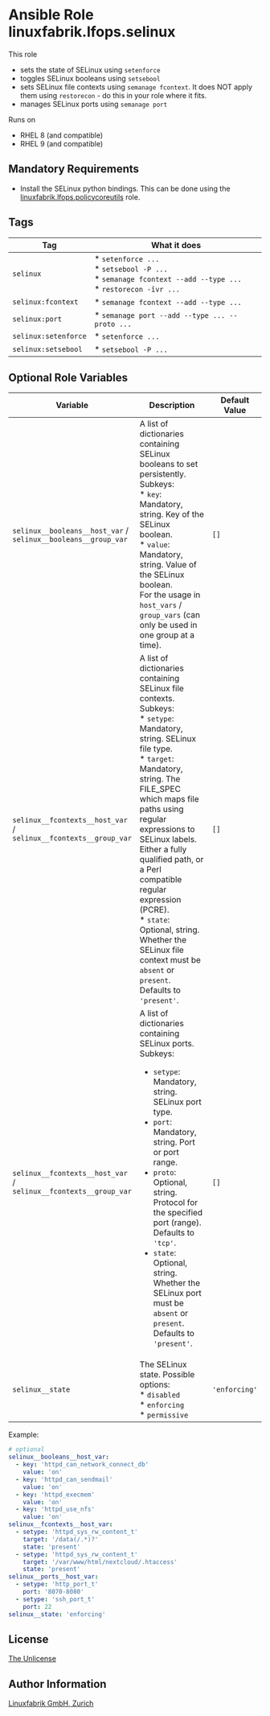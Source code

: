 # Ansible Role linuxfabrik.lfops.selinux

This role

* sets the state of SELinux using `setenforce`
* toggles SELinux booleans using `setsebool`
* sets SELinux file contexts using `semanage fcontext`. It does NOT apply them using `restorecon` - do this in your role where it fits.
* manages SELinux ports using `semanage port`

Runs on

* RHEL 8 (and compatible)
* RHEL 9 (and compatible)


## Mandatory Requirements

* Install the SELinux python bindings. This can be done using the [linuxfabrik.lfops.policycoreutils](https://github.com/Linuxfabrik/lfops/tree/main/roles/policycoreutils) role.


## Tags

| Tag                  | What it does                                                   |
| ---                  | ------------                                                   |
| `selinux`            | * `setenforce ...`<br> * `setsebool -P ...`<br> * `semanage fcontext --add --type ...`<br> * `restorecon -îvr ...` |
| `selinux:fcontext`   | * `semanage fcontext --add --type ...` |
| `selinux:port`   | * `semanage port --add --type ... --proto ...` |
| `selinux:setenforce` | * `setenforce ...` |
| `selinux:setsebool`  | * `setsebool -P ...` |


## Optional Role Variables

| Variable | Description | Default Value |
| -------- | ----------- | ------------- |
| `selinux__booleans__host_var` /<br> `selinux__booleans__group_var` | A list of dictionaries containing SELinux booleans to set persistently. Subkeys:<br> * `key`: Mandatory, string. Key of the SELinux boolean.<br> * `value`: Mandatory, string. Value of the SELinux boolean.<br>For the usage in `host_vars` / `group_vars` (can only be used in one group at a time). | `[]` |
| `selinux__fcontexts__host_var` /<br> `selinux__fcontexts__group_var` | A list of dictionaries containing SELinux file contexts. Subkeys:<br> * `setype`: Mandatory, string. SELinux file type.<br> * `target`: Mandatory, string. The FILE_SPEC which maps file paths using regular expressions to SELinux labels. Either a fully qualified path, or a Perl compatible regular expression (PCRE).<br> * `state`: Optional, string. Whether the SELinux file context must be `absent` or `present`. Defaults to `'present'`. | `[]` |
| `selinux__fcontexts__host_var` /<br> `selinux__fcontexts__group_var` | A list of dictionaries containing SELinux ports. Subkeys:<ul><li>`setype`: Mandatory, string. SELinux port type.</li><li>`port`: Mandatory, string. Port or port range.</li><li>`proto`: Optional, string. Protocol for the specified port (range). Defaults to `'tcp'`.</li><li>`state`: Optional, string. Whether the SELinux port must be `absent` or `present`. Defaults to `'present'`.</li></ul> | `[]` |
| `selinux__state` | The SELinux state. Possible options:<br> * `disabled`<br> * `enforcing`<br> * `permissive` | `'enforcing'` |

Example:
```yaml
# optional
selinux__booleans__host_var:
  - key: 'httpd_can_network_connect_db'
    value: 'on'
  - key: 'httpd_can_sendmail'
    value: 'on'
  - key: 'httpd_execmem'
    value: 'on'
  - key: 'httpd_use_nfs'
    value: 'on'
selinux__fcontexts__host_var:
  - setype: 'httpd_sys_rw_content_t'
    target: '/data(/.*)?'
    state: 'present'
  - setype: 'httpd_sys_rw_content_t'
    target: '/var/www/html/nextcloud/.htaccess'
    state: 'present'
selinux__ports__host_var:
  - setype: 'http_port_t'
    port: '8070-8080'
  - setype: 'ssh_port_t'
    port: 22
selinux__state: 'enforcing'
```


## License

[The Unlicense](https://unlicense.org/)


## Author Information

[Linuxfabrik GmbH, Zurich](https://www.linuxfabrik.ch)
